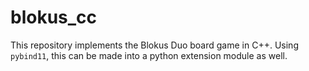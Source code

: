 # blokus_cc

This repository implements the Blokus Duo board game in C++. Using `pybind11`, this can be made into a python extension module as well.
